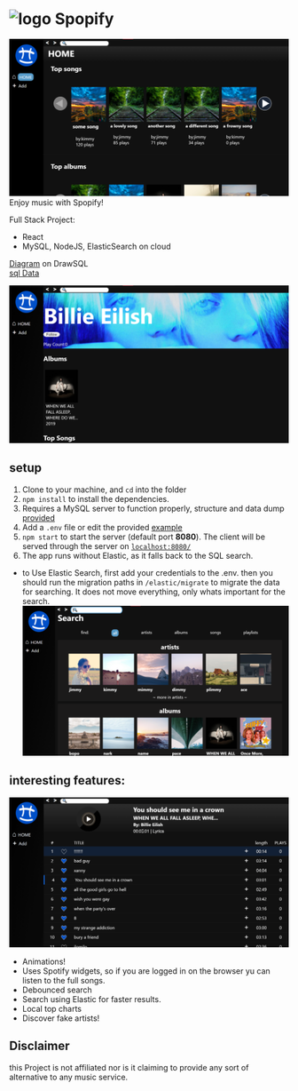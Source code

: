 # ![logo](client/public/spopify.ico) Spopify

![home](photos/home.png)
Enjoy music with Spopify!

Full Stack Project:
- React
- MySQL, NodeJS, ElasticSearch on cloud

[Diagram](https://drawsql.app/cyber4s-3/diagrams/spopify-updaterd) on DrawSQL  
[sql Data](sql/DB_spopify.sql)  

![artist](photos/artist.png)
## setup
1. Clone to your machine, and `cd` into the folder
1. `npm install` to install the dependencies.
1. Requires a MySQL server to function properly, structure and data dump [provided](sql/DB_spopify.sqls)
2. Add a `.env` file or edit the provided [example](example.env)
1. `npm start` to start the server (default port **8080**). The client will be served through the server on [`localhost:8080/`](http://localhost:8080/)
1. The app runs without Elastic, as it falls back to the SQL search. 
* to Use Elastic Search, first add your credentials to the .env. then you should run the migration paths in `/elastic/migrate` to migrate the data for searching. It does not move everything, only whats important for the search.
![search](photos/search.png)
## interesting features:
![animations](photos/animations.gif)
- Animations!
- Uses Spotify widgets, so if you are logged in on the browser yu can listen to the full songs.
- Debounced search
- Search using Elastic for faster results.
- Local top charts
- Discover fake artists! 

## Disclaimer
this Project is not affiliated nor is it claiming to provide any sort of alternative to any music service.